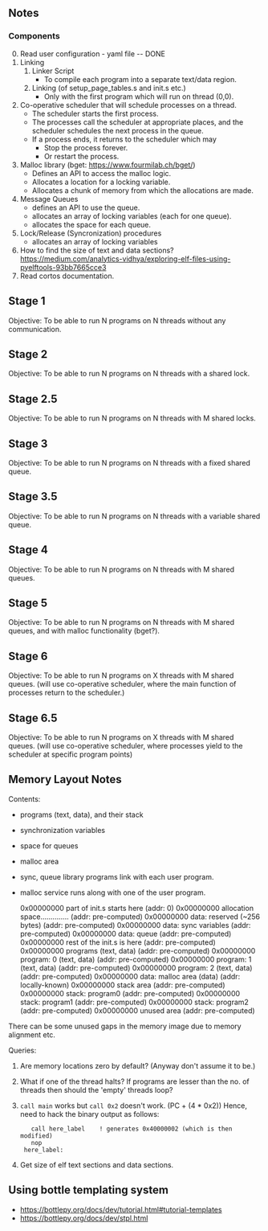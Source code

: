 Notes
-------------

### Components
0. Read user configuration - yaml file -- DONE
1. Linking
   1. Linker Script
      * To compile each program into a separate text/data region.
   1. Linking (of setup_page_tables.s and init.s etc.)
      * Only with the first program which will run on thread (0,0).
2. Co-operative scheduler that will schedule processes on a thread.    
   * The scheduler starts the first process.
   * The processes call the scheduler at appropriate places,
     and the scheduler schedules the next process in the queue.
   * If a process ends, it returns to the scheduler which may
      * Stop the process forever.
      * Or restart the process.
2. Malloc library (bget: <https://www.fourmilab.ch/bget/>)
   * Defines an API to access the malloc logic.
   * Allocates a location for a locking variable.
   * Allocates a chunk of memory from which the allocations are made.
3. Message Queues
   * defines an API to use the queue.
   * allocates an array of locking variables (each for one queue).
   * allocates the space for each queue.
4. Lock/Release (Syncronization) procedures
   * allocates an array of locking variables
6. How to find the size of text and data sections?
   <https://medium.com/analytics-vidhya/exploring-elf-files-using-pyelftools-93bb7665cce3>
8. Read cortos documentation.


## Stage 1
Objective: To be able to run N programs on N threads without any communication.

## Stage 2
Objective: To be able to run N programs on N threads with a shared lock.

## Stage 2.5
Objective: To be able to run N programs on N threads with M shared locks.

## Stage 3
Objective: To be able to run N programs on N threads with a fixed shared queue.  

## Stage 3.5
Objective: To be able to run N programs on N threads with a variable shared queue.

## Stage 4
Objective: To be able to run N programs on N threads with M shared queues.

## Stage 5
Objective: To be able to run N programs on N threads with M shared queues,
           and with malloc functionality (bget?).

## Stage 6
Objective: To be able to run N programs on X threads with M shared queues.
           (will use co-operative scheduler, where the main function of processes
           return to the scheduler.)

## Stage 6.5
Objective: To be able to run N programs on X threads with M shared queues.
           (will use co-operative scheduler, where processes yield to the
            scheduler at specific program points)



Memory Layout Notes
-------------------------
Contents:
* programs (text, data), and their stack
* synchronization variables
* space for queues
* malloc area
* sync, queue library programs link with each user program.
* malloc service runs along with one of the user program.


    0x00000000  part of init.s starts here      (addr: 0)
    0x00000000  allocation space..............  (addr: pre-computed)
    0x00000000   data: reserved (~256 bytes)    (addr: pre-computed)
    0x00000000   data: sync variables           (addr: pre-computed)
    0x00000000   data: queue                    (addr: pre-computed)
    0x00000000  rest of the init.s is here      (addr: pre-computed)
    0x00000000  programs (text, data)           (addr: pre-computed)
    0x00000000    program: 0 (text, data)       (addr: pre-computed)
    0x00000000    program: 1 (text, data)       (addr: pre-computed)
    0x00000000    program: 2 (text, data)       (addr: pre-computed)
    0x00000000      data: malloc area (data)    (addr: locally-known)
    0x00000000  stack area                      (addr: pre-computed)
    0x00000000    stack: program0               (addr: pre-computed)
    0x00000000    stack: program1               (addr: pre-computed)
    0x00000000    stack: program2               (addr: pre-computed)
    0x00000000  unused area                     (addr: pre-computed)

There can be some unused gaps in the memory image due to memory alignment etc.

Queries:
1. Are memory locations zero by default? (Anyway don't assume it to be.)
2. What if one of the thread halts?
   If programs are lesser than the no. of threads
   then should the 'empty' threads loop?
3. `call main` works but `call 0x2` doesn't work. (PC + (4 * 0x2))
   Hence, need to hack the binary output as follows:
   
          call here_label    ! generates 0x40000002 (which is then modified)
          nop
        here_label:
4. Get size of elf text sections and data sections.
   



Using bottle templating system
---------------------------------
* <https://bottlepy.org/docs/dev/tutorial.html#tutorial-templates>
* <https://bottlepy.org/docs/dev/stpl.html>

